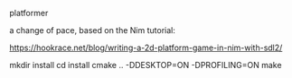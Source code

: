 platformer

a change of pace, based on the Nim tutorial:

https://hookrace.net/blog/writing-a-2d-platform-game-in-nim-with-sdl2/



mkdir install
cd install
cmake .. -DDESKTOP=ON -DPROFILING=ON
make
